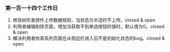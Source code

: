 ### 第一百一十四个工作日
1. 修改树形表控件上传数据规则，当状态为半选时不上传。closed & open
2. 利用者编辑削除页面，增加当获取不到单选按钮的值时，默认值为0。closed & open
3. 解决利用者检索系列页面在从侧边栏进入后不是初始化状态的bug。closed & open